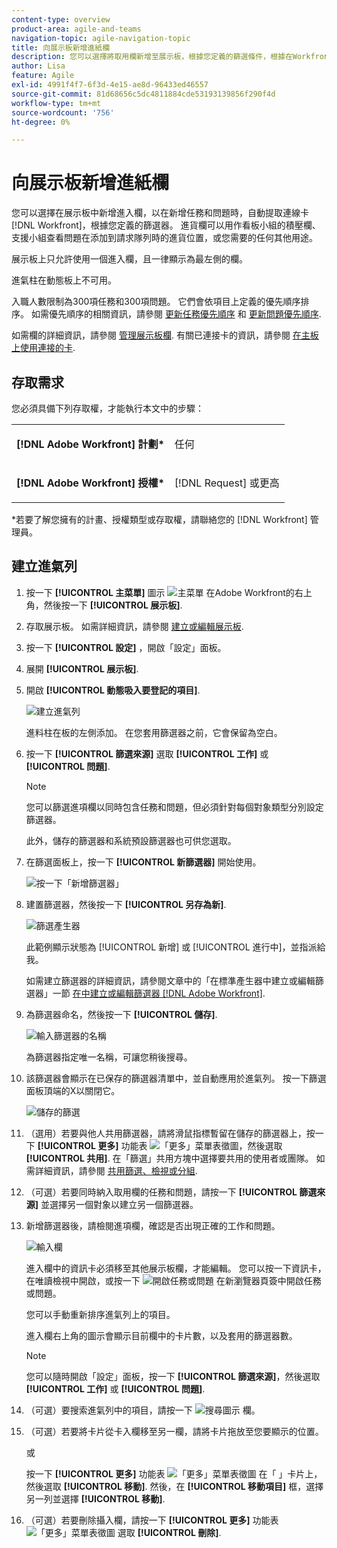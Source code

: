 ```yaml
---
content-type: overview
product-area: agile-and-teams
navigation-topic: agile-navigation-topic
title: 向展示板新增進紙欄
description: 您可以選擇將取用欄新增至展示板，根據您定義的篩選條件，根據在Workfront中新增的任務和問題，自動提取作為已連線卡片的問題。
author: Lisa
feature: Agile
exl-id: 4991f4f7-6f3d-4e15-ae8d-96433ed46557
source-git-commit: 81d68656c5dc4811884cde53193139856f290f4d
workflow-type: tm+mt
source-wordcount: '756'
ht-degree: 0%

---
```


# 向展示板新增進紙欄

您可以選擇在展示板中新增進入欄，以在新增任務和問題時，自動提取連線卡 [!DNL Workfront]，根據您定義的篩選器。 進貨欄可以用作看板小組的積壓欄、支援小組查看問題在添加到請求隊列時的進貨位置，或您需要的任何其他用途。

展示板上只允許使用一個進入欄，且一律顯示為最左側的欄。

進氣柱在動態板上不可用。

入職人數限制為300項任務和300項問題。 它們會依項目上定義的優先順序排序。 如需優先順序的相關資訊，請參閱 [更新任務優先順序](/help/quicksilver/manage-work/tasks/task-information/task-priority.md) 和 [更新問題優先順序](/help/quicksilver/manage-work/issues/issue-information/update-issue-priority.md).

如需欄的詳細資訊，請參閱 [管理展示板欄](/help/quicksilver/agile/get-started-with-boards/manage-board-columns.md). 有關已連接卡的資訊，請參閱 [在主板上使用連接的卡](/help/quicksilver/agile/get-started-with-boards/connected-cards.md).

## 存取需求

您必須具備下列存取權，才能執行本文中的步驟：

<table style="table-layout:auto"> 
 <col> 
 </col> 
 <col> 
 </col> 
 <tbody> 
  <tr> 
   <td role="rowheader"><strong>[!DNL Adobe Workfront] 計劃*</strong></td> 
   <td> <p>任何</p> </td> 
  </tr> 
  <tr> 
   <td role="rowheader"><strong>[!DNL Adobe Workfront] 授權*</strong></td> 
   <td> <p>[!DNL Request] 或更高</p> </td> 
  </tr> 
 </tbody> 
</table>

&#42;若要了解您擁有的計畫、授權類型或存取權，請聯絡您的 [!DNL Workfront] 管理員。

## 建立進氣列

1. 按一下 **[!UICONTROL 主菜單]** 圖示 ![主菜單](assets/main-menu-icon.png) 在Adobe Workfront的右上角，然後按一下 **[!UICONTROL 展示板]**.
1. 存取展示板。 如需詳細資訊，請參閱 [建立或編輯展示板](../../agile/get-started-with-boards/create-edit-board.md).
1. 按一下 **[!UICONTROL 設定]** ，開啟「設定」面板。
1. 展開 **[!UICONTROL 展示板]**.
1. 開啟 **[!UICONTROL 動態吸入要登記的項目]**.

   ![建立進氣列](assets/create-intake-column2.png)

   進料柱在板的左側添加。 在您套用篩選器之前，它會保留為空白。

1. 按一下 **[!UICONTROL 篩選來源]** 選取 **[!UICONTROL 工作]** 或 **[!UICONTROL 問題]**.

   >[!NOTE]
   >
   >您可以篩選進項欄以同時包含任務和問題，但必須針對每個對象類型分別設定篩選器。
   >
   >此外，儲存的篩選器和系統預設篩選器也可供您選取。

1. 在篩選面板上，按一下 **[!UICONTROL 新篩選器]** 開始使用。

   ![按一下「新增篩選器」](assets/intake-filter-dialog5.png)

1. 建置篩選器，然後按一下 **[!UICONTROL 另存為新]**.

   ![篩選產生器](assets/intake-filter-dialog6.png)

   此範例顯示狀態為 [!UICONTROL 新增] 或 [!UICONTROL 進行中]，並指派給我。

   如需建立篩選器的詳細資訊，請參閱文章中的「在標準產生器中建立或編輯篩選器」一節 [在中建立或編輯篩選器 [!DNL Adobe Workfront]](/help/quicksilver/reports-and-dashboards/reports/reporting-elements/create-filters.md).

1. 為篩選器命名，然後按一下 **[!UICONTROL 儲存]**.

   ![輸入篩選器的名稱](assets/intake-filter-dialog7.png)

   為篩選器指定唯一名稱，可讓您稍後搜尋。

1. 該篩選器會顯示在已保存的篩選器清單中，並自動應用於進氣列。 按一下篩選面板頂端的X以關閉它。

   ![儲存的篩選](assets/intake-filter-dialog8.png)

1. （選用）若要與他人共用篩選器，請將滑鼠指標暫留在儲存的篩選器上，按一下 **[!UICONTROL 更多]** 功能表 ![「更多」菜單表徵圖](assets/more-icon-spectrum.png)，然後選取 **[!UICONTROL 共用]**. 在「篩選」共用方塊中選擇要共用的使用者或團隊。 如需詳細資訊，請參閱 [共用篩選、檢視或分組](/help/quicksilver/reports-and-dashboards/reports/reporting-elements/share-filter-view-grouping.md).
1. （可選）若要同時納入取用欄的任務和問題，請按一下 **[!UICONTROL 篩選來源]** 並選擇另一個對象以建立另一個篩選器。
1. 新增篩選器後，請檢閱進項欄，確認是否出現正確的工作和問題。

   ![輸入欄](assets/intake-column-added3.png)

   進入欄中的資訊卡必須移至其他展示板欄，才能編輯。 您可以按一下資訊卡，在唯讀檢視中開啟，或按一下 ![開啟任務或問題](assets/boards-launch-icon.png) 在新瀏覽器頁簽中開啟任務或問題。

   您可以手動重新排序進氣列上的項目。

   進入欄右上角的圖示會顯示目前欄中的卡片數，以及套用的篩選器數。

   >[!NOTE]
   >
   >您可以隨時開啟「設定」面板，按一下 **[!UICONTROL 篩選來源]**，然後選取 **[!UICONTROL 工作]** 或 **[!UICONTROL 問題]**.

1. （可選）要搜索進氣列中的項目，請按一下 ![搜尋圖示](assets/search-icon.png) 欄。
1. （可選）若要將卡片從卡入欄移至另一欄，請將卡片拖放至您要顯示的位置。

   或

   按一下 **[!UICONTROL 更多]** 功能表 ![「更多」菜單表徵圖](assets/more-icon-spectrum.png) 在「 」卡片上，然後選取 **[!UICONTROL 移動]**. 然後，在 **[!UICONTROL 移動項目]** 框，選擇另一列並選擇 **[!UICONTROL 移動]**.

1. （可選）若要刪除攝入欄，請按一下 **[!UICONTROL 更多]** 功能表 ![「更多」菜單表徵圖](assets/more-icon-spectrum.png) 選取 **[!UICONTROL 刪除]**.

